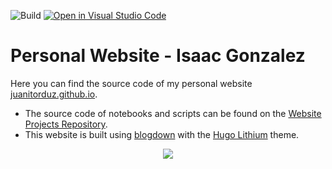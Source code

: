 ![Build](https://github.com/juanitorduz/juanitorduz.github.io/workflows/URL%20Health/badge.svg)
[![Open in Visual Studio Code](https://open.vscode.dev/badges/open-in-vscode.svg)](https://open.vscode.dev/juanitorduz/juanitorduz.github.io)

# Personal Website - Isaac Gonzalez

Here you can find the source code of my personal website [juanitorduz.github.io](https://juanitorduz.github.io/). 
- The source code of notebooks and scripts can be found on the [Website Projects Repository](https://github.com/juanitorduz/website_projects).
- This website is built using [blogdown](https://github.com/rstudio/blogdown) with the [Hugo Lithium](https://github.com/yihui/hugo-lithium) theme.

<center>
<img src="/images/sphere2.gif">
</center>
